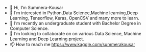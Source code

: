 - 👋 Hi, I’m Summera-Kousar
- 👀 I’m interested in Python,Data Science,Machine learning,Deep Learning, Tensorflow, Keras, OpenCSV and many more to learn.
- 🌱 I’m recently an undergraduate student with Bachelor Degree in Computer Science.
- 💞️ I’m looking to collaborate on on various Data Science, Machine Learning and Deep Learning project.
- 📫 How to reach me https://www.kaggle.com/summerakousar

<!---
Summera-Kousar/Summera-Kousar is a ✨ special ✨ repository because its `README.md` (this file) appears on your GitHub profile.
You can click the Preview link to take a look at your changes.
--->
